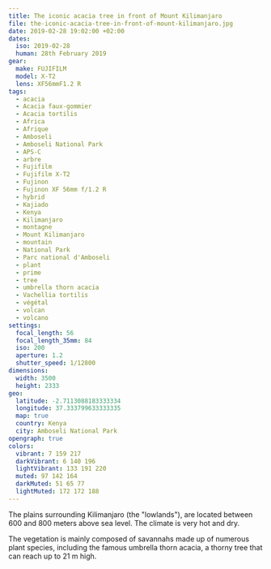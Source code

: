 ```yaml
---
title: The iconic acacia tree in front of Mount Kilimanjaro
file: the-iconic-acacia-tree-in-front-of-mount-kilimanjaro.jpg
date: 2019-02-28 19:02:00 +02:00
dates:
  iso: 2019-02-28
  human: 28th February 2019
gear:
  make: FUJIFILM
  model: X-T2
  lens: XF56mmF1.2 R
tags:
  - acacia
  - Acacia faux-gommier
  - Acacia tortilis
  - Africa
  - Afrique
  - Amboseli
  - Amboseli National Park
  - APS-C
  - arbre
  - Fujifilm
  - Fujifilm X-T2
  - Fujinon
  - Fujinon XF 56mm f/1.2 R
  - hybrid
  - Kajiado
  - Kenya
  - Kilimanjaro
  - montagne
  - Mount Kilimanjaro
  - mountain
  - National Park
  - Parc national d'Amboseli
  - plant
  - prime
  - tree
  - umbrella thorn acacia
  - Vachellia tortilis
  - végétal
  - volcan
  - volcano
settings:
  focal_length: 56
  focal_length_35mm: 84
  iso: 200
  aperture: 1.2
  shutter_speed: 1/12800
dimensions:
  width: 3500
  height: 2333
geo:
  latitude: -2.7113088183333334
  longitude: 37.333799633333335
  map: true
  country: Kenya
  city: Amboseli National Park
opengraph: true
colors:
  vibrant: 7 159 217
  darkVibrant: 6 140 196
  lightVibrant: 133 191 220
  muted: 97 142 164
  darkMuted: 51 65 77
  lightMuted: 172 172 188
---
```


The plains surrounding Kilimanjaro (the "lowlands"), are located between 600 and 800 meters above sea level. The climate is very hot and dry.

The vegetation is mainly composed of savannahs made up of numerous plant species, including the famous umbrella thorn acacia, a thorny tree that can reach up to 21 m high.
